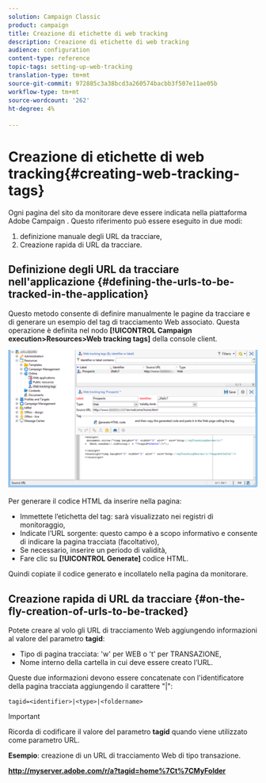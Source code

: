 ```yaml
---
solution: Campaign Classic
product: campaign
title: Creazione di etichette di web tracking
description: Creazione di etichette di web tracking
audience: configuration
content-type: reference
topic-tags: setting-up-web-tracking
translation-type: tm+mt
source-git-commit: 972885c3a38bcd3a260574bacbb3f507e11ae05b
workflow-type: tm+mt
source-wordcount: '262'
ht-degree: 4%

---
```



# Creazione di etichette di web tracking{#creating-web-tracking-tags}

Ogni pagina del sito da monitorare deve essere indicata nella piattaforma Adobe Campaign . Questo riferimento può essere eseguito in due modi:

1. definizione manuale degli URL da tracciare,
1. Creazione rapida di URL da tracciare.

## Definizione degli URL da tracciare nell&#39;applicazione {#defining-the-urls-to-be-tracked-in-the-application}

Questo metodo consente di definire manualmente le pagine da tracciare e di generare un esempio del tag di tracciamento Web associato. Questa operazione è definita nel nodo **[!UICONTROL Campaign execution>Resources>Web tracking tags]** della console client.

![](assets/d_ncs_integration_webtracking_screen.png)

Per generare il codice HTML da inserire nella pagina:

* Immettete l’etichetta del tag: sarà visualizzato nei registri di monitoraggio,
* Indicate l’URL sorgente: questo campo è a scopo informativo e consente di indicare la pagina tracciata (facoltativo),
* Se necessario, inserire un periodo di validità,
* Fare clic su **[!UICONTROL Generate]** codice HTML.

Quindi copiate il codice generato e incollatelo nella pagina da monitorare.

## Creazione rapida di URL da tracciare {#on-the-fly-creation-of-urls-to-be-tracked}

Potete creare al volo gli URL di tracciamento Web aggiungendo informazioni al valore del parametro **tagid**:

* Tipo di pagina tracciata: &#39;w&#39; per WEB o &#39;t&#39; per TRANSAZIONE,
* Nome interno della cartella in cui deve essere creato l’URL.

Queste due informazioni devono essere concatenate con l&#39;identificatore della pagina tracciata aggiungendo il carattere &quot;|&quot;:

```
tagid=<identifier>|<type>|<foldername>
```

>[!IMPORTANT]
>
>Ricorda di codificare il valore del parametro **tagid** quando viene utilizzato come parametro URL.

**Esempio**: creazione di un URL di tracciamento Web di tipo transazione.

**http://myserver.adobe.com/r/a?tagid=home%7Ct%7CMyFolder**
